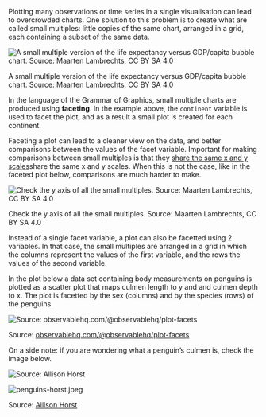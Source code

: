 Plotting many observations or time series in a single visualisation can lead to overcrowded charts. One solution to this problem is to create what are called small multiples: little copies of the same chart, arranged in a grid, each containing a subset of the same data.

![A small multiple version of the life expectancy versus GDP/capita bubble chart. Source: Maarten Lambrechts, CC BY SA 4.0](Scales,%20guides,%20facets%20and%20theming%209e76a2b3e0f343a6bdfd6888555b52ca/gapminder_facets.png)

A small multiple version of the life expectancy versus GDP/capita bubble chart. Source: Maarten Lambrechts, CC BY SA 4.0

In the language of the Grammar of Graphics, small multiple charts are produced using **faceting**. In the example above, the `continent` variable is used to facet the plot, and as a result a small plot is created for each continent.

Faceting a plot can lead to a cleaner view on the data, and better comparisons between the values of the facet variable. Important for making comparisons between small multiples is that they <span class='internal-link'>[share the same x and y scales](preserve-scales-for-comparisons)</span>share the same x and y scales. When this is not the case, like in the faceted plot below, comparisons are much harder to make.

![Check the y axis of all the small multiples. Source: Maarten Lambrechts, CC BY SA 4.0](Scales,%20guides,%20facets%20and%20theming%209e76a2b3e0f343a6bdfd6888555b52ca/gapminder_facets-free.png)

Check the y axis of all the small multiples. Source: Maarten Lambrechts, CC BY SA 4.0

Instead of a single facet variable, a plot can also be facetted using 2 variables. In that case, the small multiples are arranged in a grid in which the columns represent the values of the first variable, and the rows the values of the second variable.

In the plot below a data set containing body measurements on penguins is plotted as a scatter plot that maps culmen length to y and and culmen depth to x. The plot is facetted by the sex (columns) and by the species (rows) of the penguins. 

![Source: [observablehq.com/@observablehq/plot-facets](https://observablehq.com/@observablehq/plot-facets)](Scales,%20guides,%20facets%20and%20theming%209e76a2b3e0f343a6bdfd6888555b52ca/penguin-facets-observable-plot.png)

Source: [observablehq.com/@observablehq/plot-facets](https://observablehq.com/@observablehq/plot-facets)

On a side note: if you are wondering what a penguin’s culmen is, check the image below.

![Source: [Allison Horst](https://twitter.com/allison_horst/status/1270046411002753025)](Scales,%20guides,%20facets%20and%20theming%209e76a2b3e0f343a6bdfd6888555b52ca/penguin-culmen-horst.jpeg)

![penguins-horst.jpeg](Scales,%20guides,%20facets%20and%20theming%209e76a2b3e0f343a6bdfd6888555b52ca/penguins-horst.jpeg)

Source: [Allison Horst](https://twitter.com/allison_horst/status/1270046411002753025)